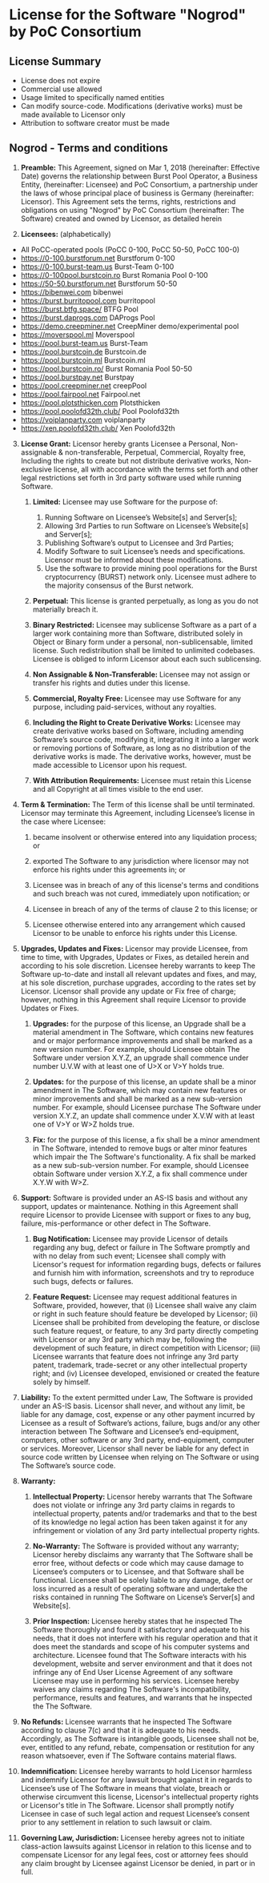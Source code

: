 License for the Software "Nogrod" by PoC Consortium
===================================================

License Summary
---------------

*   License does not expire
*   Commercial use allowed
*   Usage limited to specifically named entities
*   Can modify source-code. Modifications (derivative works) must be made available to Licensor only
*   Attribution to software creator must be made


Nogrod - Terms and conditions
-----------------------------

1. **Preamble:** This Agreement, signed on Mar 1, 2018 (hereinafter: Effective Date) governs the relationship between Burst Pool Operator, a Business Entity, (hereinafter: Licensee) and PoC Consortium, a partnership under the laws of whose principal place of business is Germany (hereinafter: Licensor). This Agreement sets the terms, rights, restrictions and obligations on using "Nogrod" by PoC Consortium (hereinafter: The Software) created and owned by Licensor, as detailed herein

2. **Licensees:** (alphabetically)

- All PoCC-operated pools (PoCC 0-100, PoCC 50-50, PoCC 100-0)
- <https://0-100.burstforum.net> Burstforum 0-100
- <https://0-100.burst-team.us> Burst-Team 0-100
- <https://0-100pool.burstcoin.ro> Burst Romania Pool 0-100 
- <https://50-50.burstforum.net> Burstforum 50-50
- <https://bibenwei.com> bibenwei
- <https://burst.burritopool.com> burritopool
- <https://burst.btfg.space/> BTFG Pool
- <https://burst.daprogs.com> DAProgs Pool
- <https://demo.creepminer.net> CreepMiner demo/experimental pool
- <https://moverspool.ml> Moverspool
- <https://pool.burst-team.us> Burst-Team
- <https://pool.burstcoin.de> Burstcoin.de
- <https://pool.burstcoin.ml> Burstcoin.ml
- <https://pool.burstcoin.ro/> Burst Romania Pool 50-50
- <https://pool.burstpay.net> Burstpay
- <https://pool.creepminer.net> creepPool
- <https://pool.fairpool.net> Fairpool.net
- <https://pool.plotsthicken.com> Plotsthicken
- <https://pool.poolofd32th.club/> Pool Poolofd32th
- <https://voiplanparty.com> voiplanparty
- <https://xen.poolofd32th.club/> Xen Poolofd32th


3. **License Grant:** Licensor hereby grants Licensee a Personal, Non-assignable & non-transferable, Perpetual, Commercial, Royalty free, Including the rights to create but not distribute derivative works, Non-exclusive license, all with accordance with the terms set forth and other legal restrictions set forth in 3rd party software used while running Software.

    1.  **Limited:** Licensee may use Software for the purpose of:

        1.  Running Software on Licensee’s Website\[s\] and Server\[s\];
        2.  Allowing 3rd Parties to run Software on Licensee’s Website\[s\] and Server\[s\];
        3.  Publishing Software’s output to Licensee and 3rd Parties;
        4.  Modify Software to suit Licensee’s needs and specifications. Licensor must be informed about these modifications.
        5.  Use the software to provide mining pool operations for the Burst cryptocurrency (BURST) network only. Licensee must adhere to the majority consensus of the Burst network.
    2.  **Perpetual:** This license is granted perpetually, as long as you do not materially breach it.
    3.  **Binary Restricted:** Licensee may sublicense Software as a part of a larger work containing more than Software, distributed solely in Object or Binary form under a personal, non-sublicensable, limited license. Such redistribution shall be limited to unlimited codebases. Licensee is obliged to inform Licensor about each such sublicensing.
    4.  **Non Assignable & Non-Transferable:** Licensee may not assign or transfer his rights and duties under this license.
    5.  **Commercial, Royalty Free:** Licensee may use Software for any purpose, including paid-services, without any royalties.
    6.  **Including the Right to Create Derivative Works:** Licensee may create derivative works based on Software, including amending Software’s source code, modifying it, integrating it into a larger work or removing portions of Software, as long as no distribution of the derivative works is made. The derivative works, however, must be made accessible to Licensor upon his request.
    7.  **With Attribution Requirements:** Licensee must retain this License and all Copyright at all times visible to the end user.

4.  **Term & Termination:** The Term of this license shall be until terminated. Licensor may terminate this Agreement, including Licensee’s license in the case where Licensee:
    1.  became insolvent or otherwise entered into any liquidation process; or

    2.  exported The Software to any jurisdiction where licensor may not enforce his rights under this agreements in; or

    3.  Licensee was in breach of any of this license's terms and conditions and such breach was not cured, immediately upon notification; or

    4.  Licensee in breach of any of the terms of clause 2 to this license; or

    5.  Licensee otherwise entered into any arrangement which caused Licensor to be unable to enforce his rights under this License.


5.  **Upgrades, Updates and Fixes:** Licensor may provide Licensee, from time to time, with Upgrades, Updates or Fixes, as detailed herein and according to his sole discretion. Licensee hereby warrants to keep The Software up-to-date and install all relevant updates and fixes, and may, at his sole discretion, purchase upgrades, according to the rates set by Licensor. Licensor shall provide any update or Fix free of charge; however, nothing in this Agreement shall require Licensor to provide Updates or Fixes.

    1.  **Upgrades:** for the purpose of this license, an Upgrade shall be a material amendment in The Software, which contains new features and or major performance improvements and shall be marked as a new version number. For example, should Licensee obtain The Software under version X.Y.Z, an upgrade shall commence under number U.V.W with at least one of U>X or V>Y holds true.

    2.  **Updates:** for the purpose of this license, an update shall be a minor amendment in The Software, which may contain new features or minor improvements and shall be marked as a new sub-version number. For example, should Licensee purchase The Software under version X.Y.Z, an update shall commence under X.V.W with at least one of V>Y or W>Z holds true.

    3.  **Fix:** for the purpose of this license, a fix shall be a minor amendment in The Software, intended to remove bugs or alter minor features which impair the The Software's functionality. A fix shall be marked as a new sub-sub-version number. For example, should Licensee obtain Software under version X.Y.Z, a fix shall commence under X.Y.W with W>Z.

6.  **Support:** Software is provided under an AS-IS basis and without any support, updates or maintenance. Nothing in this Agreement shall require Licensor to provide Licensee with support or fixes to any bug, failure, mis-performance or other defect in The Software.

    1.  **Bug Notification:** Licensee may provide Licensor of details regarding any bug, defect or failure in The Software promptly and with no delay from such event; Licensee shall comply with Licensor's request for information regarding bugs, defects or failures and furnish him with information, screenshots and try to reproduce such bugs, defects or failures.

    2.  **Feature Request:** Licensee may request additional features in Software, provided, however, that (i) Licensee shall waive any claim or right in such feature should feature be developed by Licensor; (ii) Licensee shall be prohibited from developing the feature, or disclose such feature request, or feature, to any 3rd party directly competing with Licensor or any 3rd party which may be, following the development of such feature, in direct competition with Licensor; (iii) Licensee warrants that feature does not infringe any 3rd party patent, trademark, trade-secret or any other intellectual property right; and (iv) Licensee developed, envisioned or created the feature solely by himself.

7. **Liability:**  To the extent permitted under Law, The Software is provided under an AS-IS basis. Licensor shall never, and without any limit, be liable for any damage, cost, expense or any other payment incurred by Licensee as a result of Software’s actions, failure, bugs and/or any other interaction between The Software  and Licensee’s end-equipment, computers, other software or any 3rd party, end-equipment, computer or services.  Moreover, Licensor shall never be liable for any defect in source code written by Licensee when relying on The Software or using The Software’s source code.

8. **Warranty:**

    1.  **Intellectual Property:** Licensor hereby warrants that The Software does not violate or infringe any 3rd party claims in regards to intellectual property, patents and/or trademarks and that to the best of its knowledge no legal action has been taken against it for any infringement or violation of any 3rd party intellectual property rights.

    2.  **No-Warranty:** The Software is provided without any warranty; Licensor hereby disclaims any warranty that The Software shall be error free, without defects or code which may cause damage to Licensee’s computers or to Licensee, and that Software shall be functional. Licensee shall be solely liable to any damage, defect or loss incurred as a result of operating software and undertake the risks contained in running The Software on License’s Server\[s\] and Website\[s\].

    3.  **Prior Inspection:** Licensee hereby states that he inspected The Software thoroughly and found it satisfactory and adequate to his needs, that it does not interfere with his regular operation and that it does meet the standards and scope of his computer systems and architecture. Licensee found that The Software interacts with his development, website and server environment and that it does not infringe any of End User License Agreement of any software Licensee may use in performing his services. Licensee hereby waives any claims regarding The Software's incompatibility, performance, results and features, and warrants that he inspected the The Software.

9.  **No Refunds:** Licensee warrants that he inspected The Software according to clause 7(c) and that it is adequate to his needs. Accordingly, as The Software is intangible goods, Licensee shall not be, ever, entitled to any refund, rebate, compensation or restitution for any reason whatsoever, even if The Software contains material flaws.

10.  **Indemnification:** Licensee hereby warrants to hold Licensor harmless and indemnify Licensor for any lawsuit brought against it in regards to Licensee’s use of The Software in means that violate, breach or otherwise circumvent this license, Licensor's intellectual property rights or Licensor's title in The Software. Licensor shall promptly notify Licensee in case of such legal action and request Licensee’s consent prior to any settlement in relation to such lawsuit or claim.

11.  **Governing Law, Jurisdiction:** Licensee hereby agrees not to initiate class-action lawsuits against Licensor in relation to this license and to compensate Licensor for any legal fees, cost or attorney fees should any claim brought by Licensee against Licensor be denied, in part or in full.
